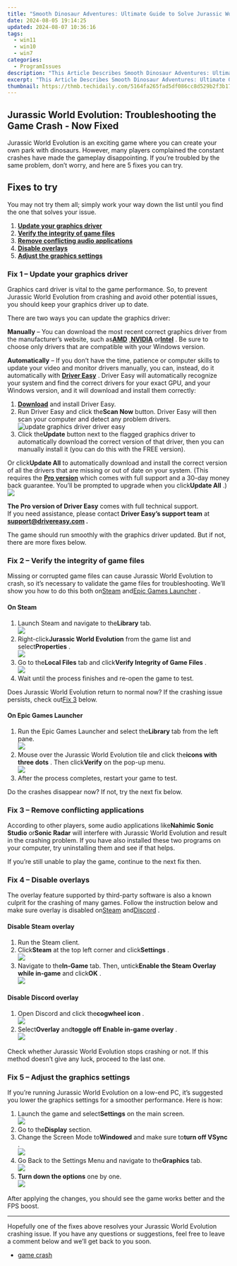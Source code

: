```yaml
---
title: "Smooth Dinosaur Adventures: Ultimate Guide to Solve Jurassic World Evolution Crashes"
date: 2024-08-05 19:14:25
updated: 2024-08-07 10:36:16
tags:
  - win11
  - win10
  - win7
categories:
  - ProgramIssues
description: "This Article Describes Smooth Dinosaur Adventures: Ultimate Guide to Solve Jurassic World Evolution Crashes"
excerpt: "This Article Describes Smooth Dinosaur Adventures: Ultimate Guide to Solve Jurassic World Evolution Crashes"
thumbnail: https://thmb.techidaily.com/5164fa265fad5df086cc8d529b2f3b17fbfd4164208e747d807661e727a6e5b2.jpg
---
```


## Jurassic World Evolution: Troubleshooting the Game Crash - Now Fixed

Jurassic World Evolution is an exciting game where you can create your own park with dinosaurs. However, many players complained the constant crashes have made the gameplay disappointing. If you’re troubled by the same problem, don’t worry, and here are 5 fixes you can try.

## Fixes to try

 You may not try them all; simply work your way down the list until you find the one that solves your issue.

1. **[Update your graphics driver](https://tools.techidaily.com/drivereasy/download/)**
2. **[Verify the integrity of game files](https://tools.techidaily.com/drivereasy/download/)**
3. **[Remove conflicting audio applications](https://tools.techidaily.com/drivereasy/download/)**
4. **[Disable overlays](https://tools.techidaily.com/drivereasy/download/)**
5. **[Adjust the graphics settings](https://tools.techidaily.com/drivereasy/download/)**

### Fix 1 – Update your graphics driver

 Graphics card driver is vital to the game performance. So, to prevent Jurassic World Evolution from crashing and avoid other potential issues, you should keep your graphics driver up to date.

There are two ways you can update the graphics driver:

**Manually** – You can download the most recent correct graphics driver from the manufacturer’s website, such as[**AMD**](https://www.amd.com/en/support) ,[**NVIDIA**](https://www.nvidia.com/Download/index.aspx) or[**Intel**](https://downloadcenter.intel.com/) . Be sure to choose only drivers that are compatible with your Windows version.

**Automatically** – If you don’t have the time, patience or computer skills to update your video and monitor drivers manually, you can, instead, do it automatically with **[Driver Easy](https://tools.techidaily.com/drivereasy/download/)**  . Driver Easy will automatically recognize your system and find the correct drivers for your exact GPU, and your Windows version, and it will download and install them correctly:

1. **[Download](https://tools.techidaily.com/drivereasy/download/)**  and install Driver Easy.
2. Run Driver Easy and click the**Scan Now** button. Driver Easy will then scan your computer and detect any problem drivers.  
![update graphics driver driver easy](https://images.drivereasy.com/wp-content/uploads/2021/01/de-borderless.jpg)
3. Click the**Update** button next to the flagged graphics driver to automatically download the correct version of that driver, then you can manually install it (you can do this with the FREE version).  

 Or click**Update All** to automatically download and install the correct version of all the drivers that are missing or out of date on your system. (This requires the **[Pro version](https://tools.techidaily.com/drivereasy/download/)**  which comes with full support and a 30-day money back guarantee. You’ll be prompted to upgrade when you click**Update All** .)  
![](https://images.drivereasy.com/wp-content/uploads/2021/01/amd-5700-xt.jpg)

**The Pro version of Driver Easy** comes with full technical support.  
 If you need assistance, please contact **Driver Easy’s support team** at **[support@drivereasy.com](https://tools.techidaily.com/drivereasy/download/) .**

 The game should run smoothly with the graphics driver updated. But if not, there are more fixes below.

### Fix 2 – Verify the integrity of game files

 Missing or corrupted game files can cause Jurassic World Evolution to crash, so it’s necessary to validate the game files for troubleshooting. We’ll show you how to do this both on[Steam](https://tools.techidaily.com/drivereasy/download/) and[Epic Games Launcher](https://tools.techidaily.com/drivereasy/download/) .

#### On Steam

1. Launch Steam and navigate to the**Library** tab.  
![](https://images.drivereasy.com/wp-content/uploads/2021/01/steam.jpg)
2. Right-click**Jurassic World Evolution** from the game list and select**Properties** .  
![](https://images.drivereasy.com/wp-content/uploads/2021/01/steam-2-1.jpg)
3. Go to the**Local Files** tab and click**Verify Integrity of Game Files** .  
![](https://images.drivereasy.com/wp-content/uploads/2021/01/steam-verify-game-files.jpg)
4. Wait until the process finishes and re-open the game to test.

 Does Jurassic World Evolution return to normal now? If the crashing issue persists, check out[Fix 3](https://tools.techidaily.com/drivereasy/download/) below.

#### On Epic Games Launcher

1. Run the Epic Games Launcher and select the**Library** tab from the left pane.  
![](https://images.drivereasy.com/wp-content/uploads/2021/01/epic-1-1.jpg)
2. Mouse over the Jurassic World Evolution tile and click the**icons with three dots** . Then click**Verify** on the pop-up menu.  
![](https://images.drivereasy.com/wp-content/uploads/2021/01/epic-2-1.jpg)
3. After the process completes, restart your game to test.

Do the crashes disappear now? If not, try the next fix below.

### Fix 3 – Remove conflicting applications

 According to other players, some audio applications like**Nahimic Sonic Studio** or**Sonic Radar** will interfere with Jurassic World Evolution and result in the crashing problem. If you have also installed these two programs on your computer, try uninstalling them and see if that helps.

 If you’re still unable to play the game, continue to the next fix then.

### Fix 4 – Disable overlays

 The overlay feature supported by third-party software is also a known culprit for the crashing of many games. Follow the instruction below and make sure overlay is disabled on[Steam](https://tools.techidaily.com/drivereasy/download/) and[Discord](https://tools.techidaily.com/drivereasy/download/) .

#### Disable Steam overlay

1. Run the Steam client.
2. Click**Steam** at the top left corner and click**Settings** .  
![](https://images.drivereasy.com/wp-content/uploads/2021/01/disable-steam-overlay-1-1.jpg)
3. Navigate to the**In-Game** tab. Then, untick**Enable the Steam Overlay while in-game** and click**OK** .  
![](https://images.drivereasy.com/wp-content/uploads/2021/01/disable-steam-overlay-2.jpg)

#### Disable Discord overlay

1. Open Discord and click the**cogwheel icon** .  
![](https://images.drivereasy.com/wp-content/uploads/2021/01/7-1-1.jpg)
2. Select**Overlay** and**toggle off Enable in-game overlay** .  
![](https://images.drivereasy.com/wp-content/uploads/2021/01/0-00.jpg)

 Check whether Jurassic World Evolution stops crashing or not. If this method doesn’t give any luck, proceed to the last one.

### Fix 5 – Adjust the graphics settings

 If you’re running Jurassic World Evolution on a low-end PC, it’s suggested you lower the graphics settings for a smoother performance. Here is how:

1. Launch the game and select**Settings** on the main screen.  
![](https://images.drivereasy.com/wp-content/uploads/2021/01/graphics-settings-0.jpg)
2. Go to the**Display** section.
3. Change the Screen Mode to**Windowed** and make sure to**turn off VSync** .  
![](https://images.drivereasy.com/wp-content/uploads/2021/01/graphics-settings-2.jpg)
4. Go Back to the Settings Menu and navigate to the**Graphics** tab.  
![](https://images.drivereasy.com/wp-content/uploads/2021/01/graphics-settings-1.jpg)
5. **Turn down the options** one by one.  
![](https://images.drivereasy.com/wp-content/uploads/2021/01/graphics-settings-3.jpg)

 After applying the changes, you should see the game works better and the FPS boost.

---

 Hopefully one of the fixes above resolves your Jurassic World Evolution crashing issue. If you have any questions or suggestions, feel free to leave a comment below and we’ll get back to you soon.

* [game crash](https://tools.techidaily.com/drivereasy/download/)

<ins class="adsbygoogle"
     style="display:block"
     data-ad-format="autorelaxed"
     data-ad-client="ca-pub-7571918770474297"
     data-ad-slot="1223367746"></ins>



<ins class="adsbygoogle"
     style="display:block"
     data-ad-client="ca-pub-7571918770474297"
     data-ad-slot="8358498916"
     data-ad-format="auto"
     data-full-width-responsive="true"></ins>
